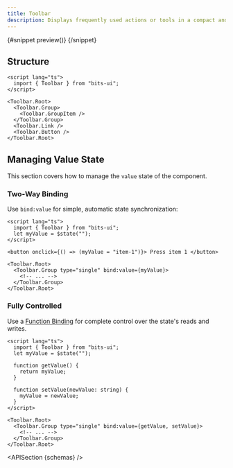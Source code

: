 ```yaml
---
title: Toolbar
description: Displays frequently used actions or tools in a compact and easily accessible bar.
---
```


<script>
	import { APISection, ComponentPreview, ToolbarDemo } from '$lib/components/index.js'
	let { schemas } = $props()
</script>

<ComponentPreview name="toolbar-demo" componentName="Toolbar" variant="preview">

{#snippet preview()}
<ToolbarDemo slot="preview" />
{/snippet}

</ComponentPreview>

## Structure

```svelte
<script lang="ts">
  import { Toolbar } from "bits-ui";
</script>

<Toolbar.Root>
  <Toolbar.Group>
    <Toolbar.GroupItem />
  </Toolbar.Group>
  <Toolbar.Link />
  <Toolbar.Button />
</Toolbar.Root>
```

## Managing Value State

This section covers how to manage the `value` state of the component.

### Two-Way Binding

Use `bind:value` for simple, automatic state synchronization:

```svelte
<script lang="ts">
  import { Toolbar } from "bits-ui";
  let myValue = $state("");
</script>

<button onclick={() => (myValue = "item-1")}> Press item 1 </button>

<Toolbar.Root>
  <Toolbar.Group type="single" bind:value={myValue}>
    <!-- ... -->
  </Toolbar.Group>
</Toolbar.Root>
```

### Fully Controlled

Use a [Function Binding](https://svelte.dev/docs/svelte/bind#Function-bindings) for complete control over the state's reads and writes.

```svelte
<script lang="ts">
  import { Toolbar } from "bits-ui";
  let myValue = $state("");

  function getValue() {
    return myValue;
  }

  function setValue(newValue: string) {
    myValue = newValue;
  }
</script>

<Toolbar.Root>
  <Toolbar.Group type="single" bind:value={getValue, setValue}>
    <!-- ... -->
  </Toolbar.Group>
</Toolbar.Root>
```

<APISection {schemas} />
